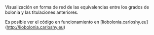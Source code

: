 Visualización en forma de red de las equivalencias entre los grados de bolonia y las titulaciones anteriores.

Es posible ver el código en funcionamiento en [liobolonia.carloshy.eu] (http://liobolonia.carloshy.eu)
